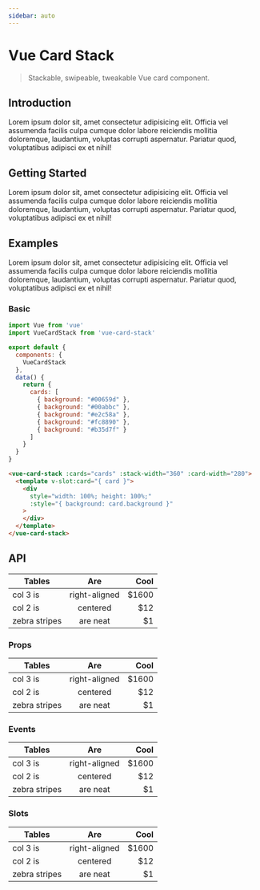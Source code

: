 ```yaml
---
sidebar: auto
---
```


# Vue Card Stack

> Stackable, swipeable, tweakable Vue card component.

## Introduction

Lorem ipsum dolor sit, amet consectetur adipisicing elit. Officia vel assumenda facilis culpa cumque dolor labore reiciendis mollitia doloremque, laudantium, voluptas corrupti aspernatur. Pariatur quod, voluptatibus adipisci ex et nihil!

## Getting Started

Lorem ipsum dolor sit, amet consectetur adipisicing elit. Officia vel assumenda facilis culpa cumque dolor labore reiciendis mollitia doloremque, laudantium, voluptas corrupti aspernatur. Pariatur quod, voluptatibus adipisci ex et nihil!

## Examples

Lorem ipsum dolor sit, amet consectetur adipisicing elit. Officia vel assumenda facilis culpa cumque dolor labore reiciendis mollitia doloremque, laudantium, voluptas corrupti aspernatur. Pariatur quod, voluptatibus adipisci ex et nihil!

### Basic

<BasicDemo />

```js
import Vue from 'vue'
import VueCardStack from 'vue-card-stack'

export default {
  components: {
    VueCardStack
  },
  data() {
    return {
      cards: [
        { background: "#00659d" },
        { background: "#00abbc" },
        { background: "#e2c58a" },
        { background: "#fc8890" },
        { background: "#b35d7f" }
      ]
    }
  }
}
```

```html
<vue-card-stack :cards="cards" :stack-width="360" :card-width="280">
  <template v-slot:card="{ card }">
    <div 
      style="width: 100%; height: 100%;"
      :style="{ background: card.background }"
    >
    </div>
  </template>
</vue-card-stack>
```

## API

| Tables        | Are           | Cool  |
| ------------- |:-------------:| -----:|
| col 3 is      | right-aligned | $1600 |
| col 2 is      | centered      |   $12 |
| zebra stripes | are neat      |    $1 |

### Props

| Tables        | Are           | Cool  |
| ------------- |:-------------:| -----:|
| col 3 is      | right-aligned | $1600 |
| col 2 is      | centered      |   $12 |
| zebra stripes | are neat      |    $1 |

### Events

| Tables        | Are           | Cool  |
| ------------- |:-------------:| -----:|
| col 3 is      | right-aligned | $1600 |
| col 2 is      | centered      |   $12 |
| zebra stripes | are neat      |    $1 |

### Slots

| Tables        | Are           | Cool  |
| ------------- |:-------------:| -----:|
| col 3 is      | right-aligned | $1600 |
| col 2 is      | centered      |   $12 |
| zebra stripes | are neat      |    $1 |